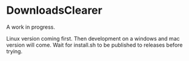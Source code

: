 # DownloadsClearer

A work in progress.

Linux version coming first. Then development on a windows and mac version will come. 
Wait for install.sh to be published to releases before trying. 